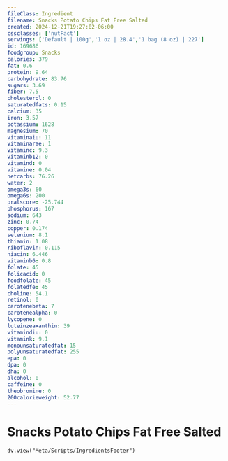 ```yaml
---
fileClass: Ingredient
filename: Snacks Potato Chips Fat Free Salted
created: 2024-12-21T19:27:02-06:00
cssclasses: ['nutFact']
servings: ['Default | 100g','1 oz | 28.4','1 bag (8 oz) | 227']
id: 169686
foodgroup: Snacks
calories: 379
fat: 0.6
protein: 9.64
carbohydrate: 83.76
sugars: 3.69
fiber: 7.5
cholesterol: 0
saturatedfats: 0.15
calcium: 35
iron: 3.57
potassium: 1628
magnesium: 70
vitaminaiu: 11
vitaminarae: 1
vitaminc: 9.3
vitaminb12: 0
vitamind: 0
vitamine: 0.04
netcarbs: 76.26
water: 2
omega3s: 60
omega6s: 200
pralscore: -25.744
phosphorus: 167
sodium: 643
zinc: 0.74
copper: 0.174
selenium: 8.1
thiamin: 1.08
riboflavin: 0.115
niacin: 6.446
vitaminb6: 0.8
folate: 45
folicacid: 0
foodfolate: 45
folatedfe: 45
choline: 54.1
retinol: 0
carotenebeta: 7
carotenealpha: 0
lycopene: 0
luteinzeaxanthin: 39
vitamindiu: 0
vitamink: 9.1
monounsaturatedfat: 15
polyunsaturatedfat: 255
epa: 0
dpa: 0
dha: 0
alcohol: 0
caffeine: 0
theobromine: 0
200calorieweight: 52.77
---
```


# Snacks Potato Chips Fat Free Salted

```dataviewjs
dv.view("Meta/Scripts/IngredientsFooter")
```